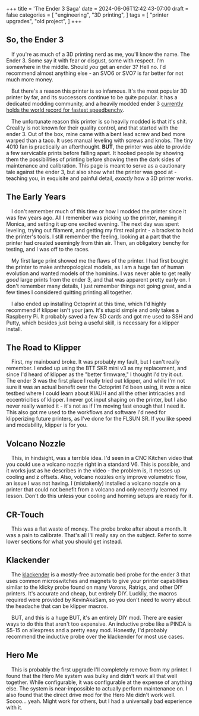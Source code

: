 +++
title = 'The Ender 3 Saga'
date = 2024-06-06T12:42:43-07:00
draft = false
categories = [
    "engineering",
    "3D printing",
]
tags = [
    "printer upgrades",
    "old project",
]
+++

## So, the Ender 3

&emsp;If you're as much of a 3D printing nerd as me, you'll know the name. The Ender 3. Some say it with fear or disgust, some with respect. I'm somewhere in the middle. Should *you* get an ender 3? Hell no. I'd recommend almost anything else - an SVO6 or SVO7 is far better for not much more money.

&emsp;But there's a reason this printer is so infamous. It's the most popular 3D printer by far, and its successors continue to be quite popular. It has a dedicated modding community, and a heavily modded ender 3 [currently holds the world record for fastest speedbenchy](https://www.youtube.com/watch?v=Y199h1UaJ7U). 

&emsp;The unfortunate reason this printer is so heavily modded is that it's shit. Creality is not known for their quality control, and that started with the ender 3. Out of the box, mine came with a bent lead screw and bed more warped than a taco. It uses manual leveling with screws and knobs. The tiny 4010 fan is practically an afterthought. **BUT**, the printer was able to provide a few servicable prints before falling apart. It hooked people by showing them the possibilities of printing before showing them the dark sides of maintenance and calibration. This page is meant to serve as a cautionary tale against the ender 3, but also show what the printer was good at - teaching you, in exquisite and painful detail, *exactly* how a 3D printer works.

## The Early Years

&emsp;I don't remember much of this time or how I modded the printer since it was few years ago. All I remember was picking up the printer, naming it Monica, and setting it up one excited evening. The next day was spent leveling, trying out filament, and getting my first real print - a bracket to hold the printer's tools. I still remember the feeling, looking at a part that the printer had created seemingly from thin air. Then, an obligatory benchy for testing, and I was off to the races.

&emsp;My first large print showed me the flaws of the printer. I had first bought the printer to make anthropological models, as I am a huge fan of human evolution and wanted models of the hominins. I was never able to get really *good* large prints from the ender 3, and that was apparent pretty early on. I don't remember many details, I just remember things not going great, and a few times I considered quitting printing all together.

&emsp;I also ended up installing Octoprint at this time, which I'd highly recommend if klipper isn't your jam. It's stupid simple and only takes a Raspberry Pi. It probably saved a few SD cards and got me used to SSH and Putty, which besides just being a useful skill, is necessary for a klipper install.

## The Road to Klipper

&emsp;First, my mainboard broke. It was probably my fault, but I can't really remember. I ended up using the BTT SKR mini v3 as my replacement, and since I'd heard of klipper as the "better firmware," I thought I'd try it out. The ender 3 was the first place I really tried out klipper, and while I'm not sure it was an actual benefit over the Octoprint I'd been using, it *was* a nice testbed where I could learn about KIAUH and all the other intricacies and eccentricities of klipper. I never got input shaping on the printer, but I also never really wanted it - it's not as if I'm moving fast enough that I need it. This also got me used to the workflows and software I'd need for klipperizing future printers, as I've done for the FLSUN SR. If you like speed and modability, klipper is for you.

## Volcano Nozzle

&emsp;This, in hindsight, was a terrible idea. I'd seen in a CNC Kitchen video that you could use a volcano nozzle right in a standard V6. This is possible, and it works just as he describes in the video - the problem is, it messes up cooling and z offsets. Also, volcano nozzles only improve volumetric flow, an issue I was not having. I (mistakenly) installed a volcano nozzle on a printer that could not benefit from a volcano and only recently learned my lesson. Don't do this unless your cooling and homing setups are ready for it.

## CR-Touch

&emsp;This was a flat waste of money. The probe broke after about a month. It was a pain to calibrate. That's all I'll really say on the subject. Refer to some lower sections for what you should get instead.

## Klackender

&emsp;The [klackender](https://kevinakasam.com/klackender/) is a mostly-free automatic bed probe for the ender 3 that uses common microswitches and magnets to give your printer capabilities similar to the klicky probe found on many Vorons, Ratrigs, and other DIY printers. It's accurate and cheap, but entirely DIY. Luckily, the macros required were provided by KevinAkaSam, so you don't need to worry about the headache that can be klipper macros.

&emsp;BUT, and this is a huge BUT, it's an entirely DIY mod. There are easier ways to do this that aren't too expensive. An inductive probe like a PINDA is $5-15 on aliexpress and a pretty easy mod. Honestly, I'd probably recommend the inductive probe over the klackender for most use cases.

## Hero Me

&emsp;This is probably the first upgrade I'll completely remove from my printer. I found that the Hero Me system was bulky and didn't work all that well together. While configurable, it was configurable at the expense of anything else. The system is near-impossible to actually perform maintenance on. I also found that the direct drive mod for the Hero Me didn't work well. Soooo... yeah. Might work for others, but I had a universally bad experience with it.